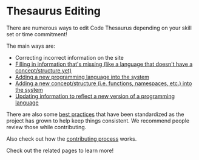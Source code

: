 # Thesaurus Editing

There are numerous ways to edit Code Thesaurus depending on your skill set or time commitment!

The main ways are:

* Correcting incorrect information on the site
* [Filling in information that's missing (like a language that doesn't have a concept/structure yet)](../thesaurus/add-lang-concept.md)
* [Adding a new programming language into the system](../thesaurus/add-new-lang.md)
* [Adding a new concept/structure (i.e. functions, namespaces, etc.) into the system](../thesaurus/add-new-structure.md)
* [Updating information to reflect a new version of a programming language](../thesaurus/add-new-lang-version.md)

There are also some [best practices](../thesaurus/best-practices.md) that have been standardized as the project has grown to help keep things consistent. We recommend people review those while contributing.

Also check out how the [contributing process](../thesaurus/contributing.md) works.

Check out the related pages to learn more!

